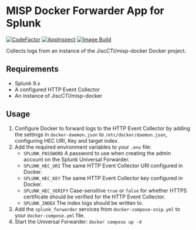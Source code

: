 <!--
SPDX-FileCopyrightText: 2023 Jisc Services Limited
SPDX-FileContributor: Joe Pitt

SPDX-License-Identifier: GPL-3.0-only
-->
# MISP Docker Forwarder App for Splunk

[![CodeFactor](https://www.codefactor.io/repository/github/jisccti/misp-splunk-forwarder/badge)](https://www.codefactor.io/repository/github/jisccti/misp-splunk-forwarder)
[![AppInspect](https://github.com/JiscCTI/misp-splunk-forwarder/actions/workflows/appinspect.yml/badge.svg)](https://github.com/JiscCTI/misp-splunk-forwarder/actions/workflows/appinspect.yml)
[![Image Build](https://github.com/JiscCTI/misp-splunk-forwarder/actions/workflows/image-build.yml/badge.svg)](https://github.com/JiscCTI/misp-splunk-forwarder/actions/workflows/image-build.yml)

Collects logs from an instance of the JiscCTI/misp-docker Docker project.

## Requirements

* Splunk 9.x
* A configured HTTP Event Collector
* An instance of JiscCTI/misp-docker

## Usage

1. Configure Docker to forward logs to the HTTP Event Collector by adding the settings in `docker-daemon.json` to
    `/etc/docker/daemon.json`, configuring HEC URI, Key and target index.
2. Add the required environment variables to your `.env` file:
    * `SPLUNK_PASSWORD` A password to use when creating the admin account on the Splunk Universal Forwarder.
    * `SPLUNK_HEC_URI` The same HTTP Event Collector URI configured in Docker.
    * `SPLUNK_HEC_KEY` The same HTTP Event Collector key configured in Docker.
    * `SPLUNK_HEC_VERIFY` Case-sensitive `true` or `false` for whether HTTPS certificate should be verified for the HTTP
        Event Collector.
    * `SPLUNK_INDEX` The index logs should be written to.
3. Add the `splunk_forwarder` services from `docker-compose-snip.yml` to your `docker-compose.yml` file.
4. Start the Universal Forwarder: `docker compose up -d`
